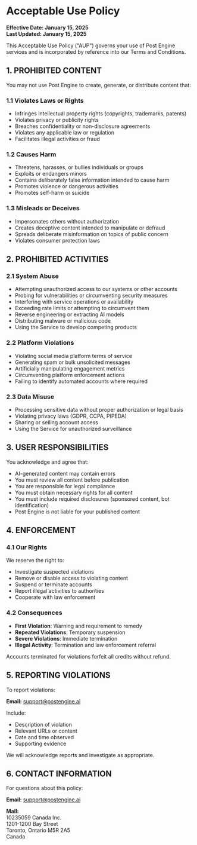 # Acceptable Use Policy

**Effective Date: January 15, 2025**  
**Last Updated: January 15, 2025**

This Acceptable Use Policy ("AUP") governs your use of Post Engine services and is incorporated by reference into our Terms and Conditions.

## 1. PROHIBITED CONTENT

You may not use Post Engine to create, generate, or distribute content that:

### 1.1 Violates Laws or Rights
- Infringes intellectual property rights (copyrights, trademarks, patents)
- Violates privacy or publicity rights
- Breaches confidentiality or non-disclosure agreements
- Violates any applicable law or regulation
- Facilitates illegal activities or fraud

### 1.2 Causes Harm
- Threatens, harasses, or bullies individuals or groups
- Exploits or endangers minors
- Contains deliberately false information intended to cause harm
- Promotes violence or dangerous activities
- Promotes self-harm or suicide

### 1.3 Misleads or Deceives
- Impersonates others without authorization
- Creates deceptive content intended to manipulate or defraud
- Spreads deliberate misinformation on topics of public concern
- Violates consumer protection laws

## 2. PROHIBITED ACTIVITIES

### 2.1 System Abuse
- Attempting unauthorized access to our systems or other accounts
- Probing for vulnerabilities or circumventing security measures
- Interfering with service operations or availability
- Exceeding rate limits or attempting to circumvent them
- Reverse engineering or extracting AI models
- Distributing malware or malicious code
- Using the Service to develop competing products

### 2.2 Platform Violations
- Violating social media platform terms of service
- Generating spam or bulk unsolicited messages
- Artificially manipulating engagement metrics
- Circumventing platform enforcement actions
- Failing to identify automated accounts where required

### 2.3 Data Misuse
- Processing sensitive data without proper authorization or legal basis
- Violating privacy laws (GDPR, CCPA, PIPEDA)
- Sharing or selling account access
- Using the Service for unauthorized surveillance

## 3. USER RESPONSIBILITIES

You acknowledge and agree that:
- AI-generated content may contain errors
- You must review all content before publication
- You are responsible for legal compliance
- You must obtain necessary rights for all content
- You must include required disclosures (sponsored content, bot identification)
- Post Engine is not liable for your published content

## 4. ENFORCEMENT

### 4.1 Our Rights
We reserve the right to:
- Investigate suspected violations
- Remove or disable access to violating content
- Suspend or terminate accounts
- Report illegal activities to authorities
- Cooperate with law enforcement

### 4.2 Consequences
- **First Violation**: Warning and requirement to remedy
- **Repeated Violations**: Temporary suspension
- **Severe Violations**: Immediate termination
- **Illegal Activity**: Termination and law enforcement referral

Accounts terminated for violations forfeit all credits without refund.

## 5. REPORTING VIOLATIONS

To report violations:

**Email:** support@postengine.ai

Include:
- Description of violation
- Relevant URLs or content
- Date and time observed
- Supporting evidence

We will acknowledge reports and investigate as appropriate.

## 6. CONTACT INFORMATION

For questions about this policy:

**Email:** support@postengine.ai

**Mail:**  
10235059 Canada Inc.  
1201-1200 Bay Street  
Toronto, Ontario M5R 2A5  
Canada